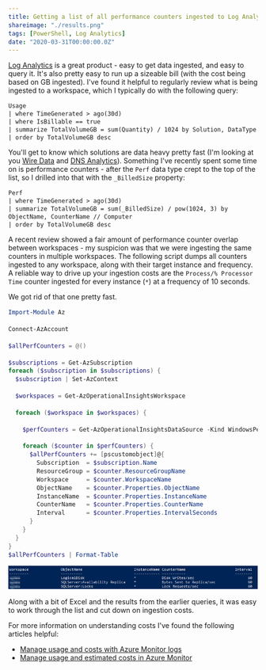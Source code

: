 ```yaml
---
title: Getting a list of all performance counters ingested to Log Analytics
shareimage: "./results.png"
tags: [PowerShell, Log Analytics]
date: "2020-03-31T00:00:00.0Z"
---
```


[Log Analytics] is a great product - easy to get data ingested, and easy to query it.  It's also pretty easy to run up a sizeable bill (with the cost being based on GB ingested).  I've found it helpful to regularly review what is being ingested to a workspace, which I typically do with the following query:

```kql
Usage
| where TimeGenerated > ago(30d)
| where IsBillable == true
| summarize TotalVolumeGB = sum(Quantity) / 1024 by Solution, DataType
| order by TotalVolumeGB desc
```

You'll get to know which solutions are data heavy pretty fast (I'm looking at you [Wire Data] and [DNS Analytics]).  Something I've recently spent some time on is performance counters - after the `Perf` data type crept to the top of the list, so I drilled into that with the `_BilledSize` property:

```kql
Perf
| where TimeGenerated > ago(30d)
| summarize TotalVolumeGB = sum(_BilledSize) / pow(1024, 3) by ObjectName, CounterName // Computer
| order by TotalVolumeGB desc
```

A recent review showed a fair amount of performance counter overlap between workspaces - my suspicion was that we were ingesting the same counters in multiple workspaces.  The following script dumps all counters ingested to any workspace, along with their target instance and frequency.  A reliable way to drive up your ingestion costs are the `Process/% Processor Time` counter ingested for every instance (`*`) at a frequency of 10 seconds.

We got rid of that one pretty fast.

```powershell
Import-Module Az

Connect-AzAccount

$allPerfCounters = @()

$subscriptions = Get-AzSubscription
foreach ($subscription in $subscriptions) {
  $subscription | Set-AzContext

  $workspaces = Get-AzOperationalInsightsWorkspace

  foreach ($workspace in $workspaces) {

    $perfCounters = Get-AzOperationalInsightsDataSource -Kind WindowsPerformanceCounter -Workspace $workspace

    foreach ($counter in $perfCounters) {
      $allPerfCounters += [pscustomobject]@{
        Subscription  = $subscription.Name
        ResourceGroup = $counter.ResourceGroupName
        Workspace     = $counter.WorkspaceName
        ObjectName    = $counter.Properties.ObjectName
        InstanceName  = $counter.Properties.InstanceName
        CounterName   = $counter.Properties.CounterName
        Interval      = $counter.Properties.IntervalSeconds
      }
    }
  }
}
$allPerfCounters | Format-Table
```

![Example Results](./results.png)

Along with a bit of Excel and the results from the earlier queries, it was easy to work through the list and cut down on ingestion costs.

For more information on understanding costs I've found the following articles helpful:

- [Manage usage and costs with Azure Monitor logs]
- [Manage usage and estimated costs in Azure Monitor]

[Log Analytics]: https://docs.microsoft.com/en-us/azure/azure-monitor/log-query/log-query-overview
[Wire Data]: https://docs.microsoft.com/en-us/azure/azure-monitor/insights/wire-data
[DNS Analytics]: https://docs.microsoft.com/en-us/azure/azure-monitor/insights/dns-analytics
[Manage usage and costs with Azure Monitor logs]: https://docs.microsoft.com/en-us/azure/azure-monitor/platform/manage-cost-storage
[Manage usage and estimated costs in Azure Monitor]: https://docs.microsoft.com/en-us/azure/azure-monitor/platform/usage-estimated-costs